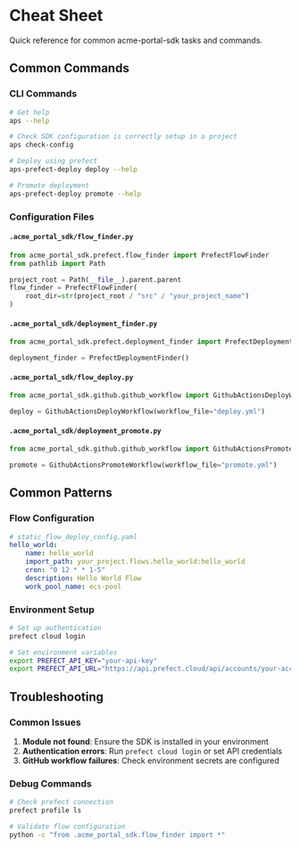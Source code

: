 # Cheat Sheet

Quick reference for common acme-portal-sdk tasks and commands.

## Common Commands

### CLI Commands

```bash
# Get help
aps --help

# Check SDK configuration is correctly setup in a project
aps check-config

# Deploy using prefect
aps-prefect-deploy deploy --help

# Promote deployment
aps-prefect-deploy promote --help

```

### Configuration Files

#### `.acme_portal_sdk/flow_finder.py`
```python
from acme_portal_sdk.prefect.flow_finder import PrefectFlowFinder
from pathlib import Path

project_root = Path(__file__).parent.parent
flow_finder = PrefectFlowFinder(
    root_dir=str(project_root / "src" / "your_project_name")
)
```

#### `.acme_portal_sdk/deployment_finder.py`
```python
from acme_portal_sdk.prefect.deployment_finder import PrefectDeploymentFinder

deployment_finder = PrefectDeploymentFinder()
```

#### `.acme_portal_sdk/flow_deploy.py`
```python
from acme_portal_sdk.github.github_workflow import GithubActionsDeployWorkflow

deploy = GithubActionsDeployWorkflow(workflow_file="deploy.yml")
```

#### `.acme_portal_sdk/deployment_promote.py`
```python
from acme_portal_sdk.github.github_workflow import GithubActionsPromoteWorkflow

promote = GithubActionsPromoteWorkflow(workflow_file="promote.yml")
```

## Common Patterns

### Flow Configuration
```yaml
# static_flow_deploy_config.yaml
hello_world:
    name: hello_world
    import_path: your_project.flows.hello_world:hello_world
    cron: "0 12 * * 1-5"
    description: Hello World Flow
    work_pool_name: ecs-pool
```

### Environment Setup
```bash
# Set up authentication
prefect cloud login

# Set environment variables
export PREFECT_API_KEY="your-api-key"
export PREFECT_API_URL="https://api.prefect.cloud/api/accounts/your-account/workspaces/your-workspace"
```

## Troubleshooting

### Common Issues

1. **Module not found**: Ensure the SDK is installed in your environment
2. **Authentication errors**: Run `prefect cloud login` or set API credentials
3. **GitHub workflow failures**: Check environment secrets are configured

### Debug Commands

```bash
# Check prefect connection
prefect profile ls

# Validate flow configuration
python -c "from .acme_portal_sdk.flow_finder import *"
```